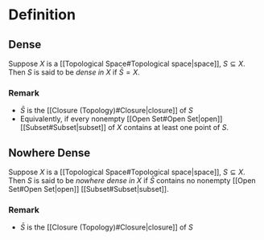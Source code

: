 # Definition
## Dense
Suppose $X$ is a [[Topological Space#Topological space|space]], $S \subseteq X.$ Then $S$ is said to be *dense in $X$* if $\bar{S} = X.$
### Remark
- $\bar{S}$ is the [[Closure (Topology)#Closure|closure]] of $S$ 
- Equivalently, if every nonempty [[Open Set#Open Set|open]] [[Subset#Subset|subset]] of $X$ contains at least one point of $S.$
## Nowhere Dense
Suppose $X$ is a [[Topological Space#Topological space|space]], $S \subseteq X.$ Then $S$ is said to be *nowhere dense in $X$* if $\bar{S}$ contains no nonempty [[Open Set#Open Set|open]] [[Subset#Subset|subset]].  
### Remark
- $\bar{S}$ is the [[Closure (Topology)#Closure|closure]] of $S$ 